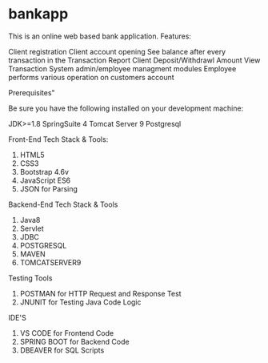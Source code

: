 # bankapp
This is an online web based bank application.
Features:

Client registration
Client account opening
See balance after every transaction in the Transaction Report
Client Deposit/Withdrawl Amount
View Transaction
System admin/employee managment modules
Employee performs various operation on customers account

Prerequisites"

Be sure you have the following installed on your development machine:

JDK>=1.8
SpringSuite 4
Tomcat Server 9
Postgresql

Front-End Tech Stack & Tools:
1. HTML5
2. CSS3
3. Bootstrap 4.6v
4. JavaScript ES6
5. JSON for Parsing

Backend-End Tech Stack & Tools
1. Java8
2. Servlet
3. JDBC
4. POSTGRESQL
5. MAVEN
6. TOMCATSERVER9

Testing Tools
1. POSTMAN for HTTP Request and Response Test
2. JNUNIT for Testing Java Code Logic

IDE'S
1. VS CODE for Frontend Code
2. SPRING BOOT for Backend Code
3. DBEAVER for SQL Scripts
